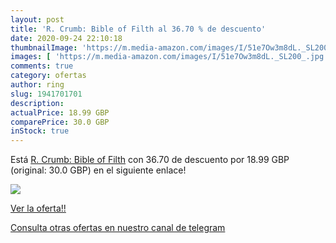 ```yaml
---
layout: post
title: 'R. Crumb: Bible of Filth al 36.70 % de descuento'
date: 2020-09-24 22:10:18
thumbnailImage: 'https://m.media-amazon.com/images/I/51e7Ow3m8dL._SL200_.jpg'
images: [ 'https://m.media-amazon.com/images/I/51e7Ow3m8dL._SL200_.jpg' ]
comments: true
category: ofertas
author: ring
slug: 1941701701
description:
actualPrice: 18.99 GBP
comparePrice: 30.0 GBP
inStock: true
---
```


Está [R. Crumb: Bible of Filth](https://www.amazon.com/dp/1941701701/?tag=redken08-20) con 36.70 de descuento por 18.99 GBP (original: 30.0 GBP) en el siguiente enlace!

[![](https://m.media-amazon.com/images/I/51e7Ow3m8dL._SL200_.jpg)](https://www.amazon.com/dp/1941701701/?tag=redken08-20)

[Ver la oferta!!](https://www.amazon.com/dp/1941701701/?tag=redken08-20)

[Consulta otras ofertas en nuestro canal de telegram](https://t.me/s/ofertas25)

